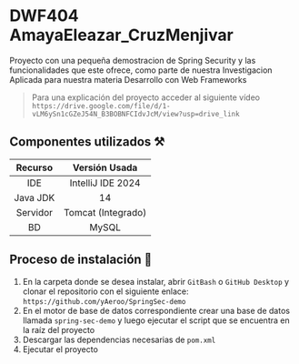 # DWF404 AmayaEleazar_CruzMenjivar
Proyecto con una pequeña demostracion de Spring Security y las funcionalidades que este ofrece, como parte de nuestra Investigacion Aplicada para nuestra materia Desarrollo con Web Frameworks

> Para una explicación del proyecto acceder al siguiente vídeo `https://drive.google.com/file/d/1-vLM6ySn1cGZeJ54N_B3BOBNFCIdvJcM/view?usp=drive_link`

## Componentes utilizados ⚒️

| Recurso        |    Versión Usada     |
|:--------------:|:--------------------:|
| IDE            | IntelliJ IDE 2024    |
| Java JDK       | 14                   |
| Servidor       | Tomcat (Integrado)   |
| BD             | MySQL                |

## Proceso de instalación 🔧

1. En la carpeta donde se desea instalar, abrir `GitBash` o `GitHub Desktop` y clonar el repositorio con el siguiente enlace: `https://github.com/yAeroo/SpringSec-demo`
2. En el motor de base de datos correspondiente crear una base de datos llamada `spring-sec-demo` y luego ejecutar el script que se encuentra en la raíz del proyecto
3. Descargar las dependencias necesarias de `pom.xml`
4. Ejecutar el proyecto
